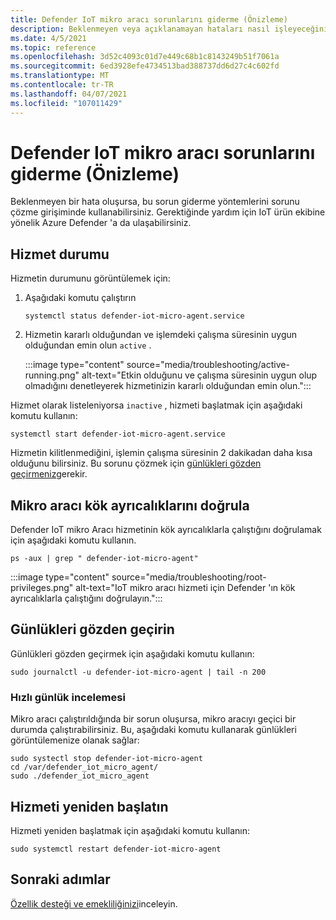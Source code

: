 ```yaml
---
title: Defender IoT mikro aracı sorunlarını giderme (Önizleme)
description: Beklenmeyen veya açıklanamayan hataları nasıl işleyeceğinizi öğrenin.
ms.date: 4/5/2021
ms.topic: reference
ms.openlocfilehash: 3d52c4093c01d7e449c68b1c8143249b51f7061a
ms.sourcegitcommit: 6ed3928efe4734513bad388737dd6d27c4c602fd
ms.translationtype: MT
ms.contentlocale: tr-TR
ms.lasthandoff: 04/07/2021
ms.locfileid: "107011429"
---
```

# <a name="defender-iot-micro-agent-troubleshooting-preview"></a>Defender IoT mikro aracı sorunlarını giderme (Önizleme)

Beklenmeyen bir hata oluşursa, bu sorun giderme yöntemlerini sorunu çözme girişiminde kullanabilirsiniz. Gerektiğinde yardım için IoT ürün ekibine yönelik Azure Defender 'a da ulaşabilirsiniz.   

## <a name="service-status"></a>Hizmet durumu 

Hizmetin durumunu görüntülemek için: 

1. Aşağıdaki komutu çalıştırın

    ```azurecli
    systemctl status defender-iot-micro-agent.service 
    ```

1. Hizmetin kararlı olduğundan ve işlemdeki çalışma süresinin uygun olduğundan emin olun `active` .

    :::image type="content" source="media/troubleshooting/active-running.png" alt-text="Etkin olduğunu ve çalışma süresinin uygun olup olmadığını denetleyerek hizmetinizin kararlı olduğundan emin olun.":::

Hizmet olarak listeleniyorsa `inactive` , hizmeti başlatmak için aşağıdaki komutu kullanın:

```azurecli
systemctl start defender-iot-micro-agent.service 
```

Hizmetin kilitlenmediğini, işlemin çalışma süresinin 2 dakikadan daha kısa olduğunu bilirsiniz. Bu sorunu çözmek için [günlükleri gözden geçirmeniz](#review-the-logs)gerekir.

## <a name="validate-micro-agent-root-privileges"></a>Mikro aracı kök ayrıcalıklarını doğrula

Defender IoT mikro Aracı hizmetinin kök ayrıcalıklarla çalıştığını doğrulamak için aşağıdaki komutu kullanın.

```azurecli
ps -aux | grep " defender-iot-micro-agent"
```

:::image type="content" source="media/troubleshooting/root-privileges.png" alt-text="IoT mikro aracı hizmeti için Defender 'ın kök ayrıcalıklarla çalıştığını doğrulayın.":::
## <a name="review-the-logs"></a>Günlükleri gözden geçirin 

Günlükleri gözden geçirmek için aşağıdaki komutu kullanın:  

```azurecli
sudo journalctl -u defender-iot-micro-agent | tail -n 200 
```

### <a name="quick-log-review"></a>Hızlı günlük incelemesi

Mikro aracı çalıştırıldığında bir sorun oluşursa, mikro aracıyı geçici bir durumda çalıştırabilirsiniz. Bu, aşağıdaki komutu kullanarak günlükleri görüntülemenize olanak sağlar:

```azurecli
sudo systectl stop defender-iot-micro-agent
cd /var/defender_iot_micro_agent/
sudo ./defender_iot_micro_agent
```

## <a name="restart-the-service"></a>Hizmeti yeniden başlatın

Hizmeti yeniden başlatmak için aşağıdaki komutu kullanın: 

```azurecli
sudo systemctl restart defender-iot-micro-agent  
```

## <a name="next-steps"></a>Sonraki adımlar

[Özellik desteği ve emekliliğinizi](edge-security-module-deprecation.md)inceleyin.

